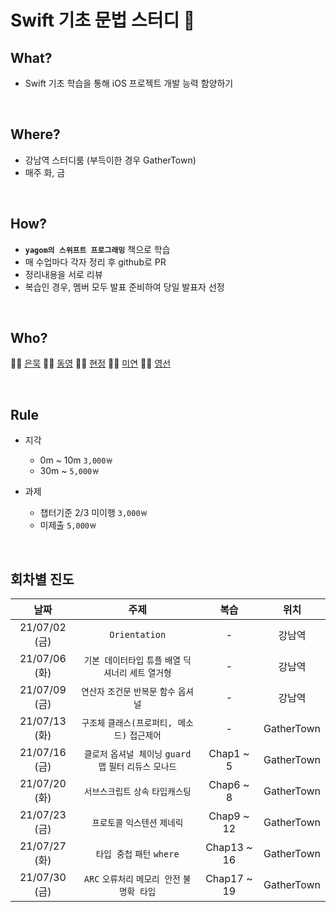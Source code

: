 # Swift 기초 문법 스터디 📕

## What?
* Swift 기초 학습을 통해 iOS 프로젝트 개발 능력 함양하기

<br>

## Where?
* 강남역 스터디룸 (부득이한 경우 GatherTown)
* 매주 화, 금

<br>

## How?
* **`yagom의 스위프트 프로그래밍`** 책으로 학습
* 매 수업마다 각자 정리 후 github로 PR
* 정리내용을 서로 리뷰
* 복습인 경우, 멤버 모두 발표 준비하여 당일 발표자 선정

<br>

##  Who?
🧑‍💻 [은묵](https://github.com/gamermook) 🧑‍💻 [동영](https://github.com/Chuncheonian)
👩‍💻 [현정](https://github.com/hyunjung-ann) 👩‍💻 [미연](https://github.com/iammiori) 👩‍💻 [영선](https://github.com/dudtjs1021ej)

<br>

## Rule
* 지각
    - 0m ~ 10m `3,000￦`
    - 30m ~ `5,000￦`

* 과제
    - 챕터기준 2/3 미이행 `3,000￦`
    - 미제출 `5,000￦`


<br>

## 회차별 진도

| 날짜  | 주제 | 복습 | 위치 |
| :---: | :--: | :--: | :--: |
| 21/07/02 (금) | `Orientation` | - | 강남역 |
| 21/07/06 (화) | `기본 데이터타입` `튜플` `배열` `딕셔너리` `세트` `열거형` | - | 강남역 |
| 21/07/09 (금) | `연산자` `조건문` `반복문` `함수` `옵셔널` | - | 강남역 |
| 21/07/13 (화) | `구조체` `클래스(프로퍼티, 메소드)` `접근제어` | - | GatherTown |
| 21/07/16 (금) | `클로저` `옵셔널 체이닝` `guard` `맵` `필터` `리듀스` `모나드` | Chap1 ~ 5 | GatherTown |
| 21/07/20 (화) | `서브스크립트` `상속` `타입캐스팅` | Chap6 ~ 8 | GatherTown |
| 21/07/23 (금) | `프로토콜` `익스텐션` `제네릭` | Chap9 ~ 12 | GatherTown |
| 21/07/27 (화) | `타입 중첩` `패턴` `where` | Chap13 ~ 16 | GatherTown |
| 21/07/30 (금) | `ARC` `오류처리` `메모리 안전` `불명확 타입` | Chap17 ~ 19 | GatherTown |
